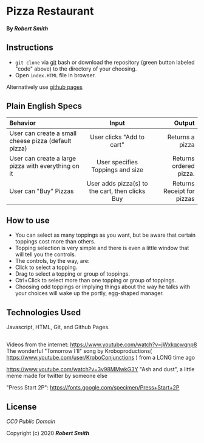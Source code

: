 # **Pizza Restaurant** 


#### By _Robert Smith_ 
## Instructions
- `git clone` via [git](https://git-scm.com/downloads) bash or download the repository (green button labeled "code" above) to the directory of your choosing.
- Open `index.HTML` file in browser.

Alternatively use [github pages](https://riverface.github.io/PIZZA/)
## Plain English Specs
| Behavior                                             |                      Input                      |                     Output |
| :--------------------------------------------------- | :---------------------------------------------: | -------------------------: |
| User can create a small cheese pizza (default pizza) |            User clicks "Add to cart"            |            Returns a pizza |
| User can create a large pizza with everything on it  |        User specifies Toppings and size         |     Returns ordered pizza. |
| User can "Buy" Pizzas                                | User adds pizza(s) to the cart, then clicks Buy | Returns Receipt for pizzas |

## How to use

- You can select as many toppings as you want, but be aware that certain toppings cost more than others.
- Topping selection is very simple and there is even a little window that will tell you the controls.
- The controls, by the way, are:
- Click to select a topping. 
- Drag to select a topping or group of toppings.
- Ctrl+Click to select more than one topping or group of toppings.
- Choosing odd toppings or implying things about the way he talks with your choices will wake up the portly, egg-shaped manager.
## Technologies Used

Javascript,
HTML,
Git,
and Github Pages.
##
Videos from the internet:
https://www.youtube.com/watch?v=jWxkqcwqnp8 The wonderful "Tomorrow I'll" song by Kroboproductions( https://www.youtube.com/user/KroboConjunctions ) from a LONG time ago

https://www.youtube.com/watch?v=3v98MMwkG3Y
"Ash and dust", a little meme made for twitter by someone else

"Press Start 2P":
https://fonts.google.com/specimen/Press+Start+2P
## License

*CC0 Public Domain*

Copyright (c) 2020 **_Robert Smith_**
